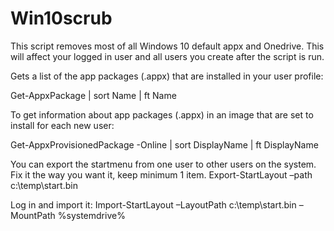 # Win10scrub
This script removes most of all Windows 10 default appx and Onedrive.
This will affect your logged in user and all users you create after the script is run.

Gets a list of the app packages (.appx) that are installed in your user profile:

Get-AppxPackage | sort Name | ft Name

To get information about app packages (.appx) in an image that are set to install for each new user:

Get-AppxProvisionedPackage -Online | sort DisplayName | ft DisplayName

You can export the startmenu from one user to other users on the system.
Fix it the way you want it, keep minimum 1 item.
Export-StartLayout –path c:\temp\start.bin

Log in and import it:
Import-StartLayout –LayoutPath c:\temp\start.bin –MountPath %systemdrive%
